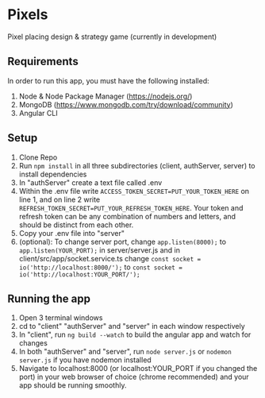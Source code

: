 # Pixels
Pixel placing design &amp; strategy game (currently in development)

## Requirements
In order to run this app, you must have the following installed:
1. Node & Node Package Manager (https://nodejs.org/)
2. MongoDB (https://www.mongodb.com/try/download/community)
3. Angular CLI

## Setup
1. Clone Repo
2. Run `npm install` in all three subdirectories (client, authServer, server) to install dependencies
3. In "authServer" create a text file called .env
4. Within the .env file write `ACCESS_TOKEN_SECRET=PUT_YOUR_TOKEN_HERE` on line 1, and on line 2 write `REFRESH_TOKEN_SECRET=PUT_YOUR_REFRESH_TOKEN_HERE`. Your token and refresh token can be any combination of numbers and letters, and should be distinct from each other.
5. Copy your .env file into "server"
6. (optional): To change server port, change `app.listen(8000);` to `app.listen(YOUR_PORT);` in server/server.js and in client/src/app/socket.service.ts change `const socket = io('http://localhost:8000/');` to `const socket = io('http://localhost:YOUR_PORT/');`

## Running the app
1. Open 3 terminal windows
2. cd to "client" "authServer" and "server" in each window respectively
3. In "client", run `ng build --watch` to build the angular app and watch for changes
4. In both "authServer" and "server", run `node server.js` or `nodemon server.js` if you have nodemon installed
5. Navigate to localhost:8000 (or localhost:YOUR_PORT if you changed the port) in your web browser of choice (chrome recommended) and your app should be running smoothly.
